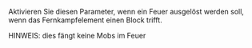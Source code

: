 Aktivieren Sie diesen Parameter, wenn ein Feuer ausgelöst werden soll, wenn das Fernkampfelement einen Block trifft.

HINWEIS: dies fängt keine Mobs im Feuer
